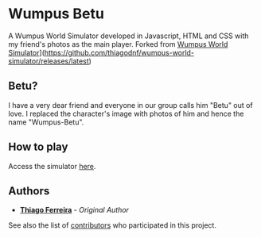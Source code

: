 # Wumpus Betu

A Wumpus World Simulator developed in Javascript, HTML and CSS with my friend's photos as the main player.
Forked from [Wumpus World Simulator](https://img.shields.io/github/release/thiagodnf/wumpus-world-simulator.svg)](https://github.com/thiagodnf/wumpus-world-simulator/releases/latest)

## Betu?
I have a very dear friend and everyone in our group calls him "Betu" out of love. I replaced the character's image with photos of him and hence the name "Wumpus-Betu".

## How to play
Access the simulator [here](https://strongcapybara.github.io/Wumpus-Betu/).

## Authors

* [**Thiago Ferreira**](https://github.com/thiagodnf) - *Original Author*

See also the list of [contributors](https://github.com/thiagodnf/wumpus-world-simulator/graphs/contributors) who participated in this project.
